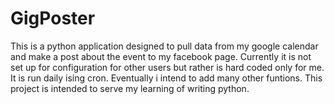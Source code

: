 # GigPoster

This is a python application designed to pull data from my google calendar and make a post about the event to my facebook page. Currently it is not set up for configuration for other users but rather is hard coded only for me. It is run daily ising cron. Eventually i intend to add many other funtions. This project is intended to serve my learning of writing python.

